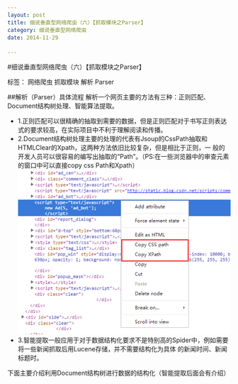 ```yaml
---
layout: post
title: 细说垂直型网络爬虫（六）【抓取模块之Parser】
category: 细说垂直型网络爬虫
date: 2014-11-29

---
```


#细说垂直型网络爬虫（六）【抓取模块之Parser】

标签： 网络爬虫 抓取模块 解析 Parser


##解析（Parser）具体流程
解析一个网页主要的方法有三种：正则匹配、Document结构树处理、智能算法提取。

<!-- more -->
>
- 1.正则匹配可以很精确的抽取到需要的数据，但是正则匹配对于书写正则表达式的要求较高，在实际项目中不利于理解阅读和传播。
- 2.Document结构树处理主要的处理的代表有Jsoup的CssPath抽取和HTMLClear的Xpath，这两种方法依旧比较复杂，但是相比于正则，一
般的开发人员可以很容易的编写出抽取的“Path”。（PS:在一些浏览器中的审查元素的窗口中可以直接copy css Path和Xpath）
![审查元素copyPath](/res/img/blogimg/copyPath.png)
- 3.智能提取一般应用于对于数据结构化要求不是特别高的Spider中，例如需要将一些新闻抓取后用Lucene存储，并不需要结构化为具体
的新闻时间、新闻标题时。

下面主要介绍利用Document结构树进行数据的结构化（智能提取后面会有介绍）

















